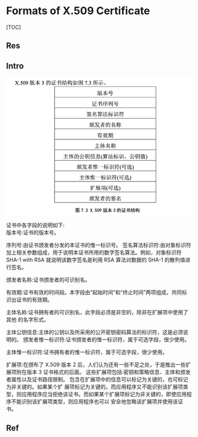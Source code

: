 # Formats of X.509 Certificate

[TOC]



## Res


## Intro
![|500](../../../../../../../../../../Assets/Pics/Screenshot%202023-06-05%20at%2010.34.45%20PM.png)


证书中各字段的说明如下:  
版本号:证书的版本号。

序列号:由证书颁发者分发的本证书的惟一标识号。 签名算法标识符:由对象标识符加上相关参数组成，用于说明本证书所用的数字签名算法。例如，对象标识符 SHA-1 with RSA 就说明该数字签名是利用 RSA 算法对数据的 SHA-1 的散列值进行签名。

颁发者名称:证书颁发者的可识别名。

有效期:证书有效的时间段。本字段由“起始时间”和“终止时间”两项组成，共同标 识出证书的有效期。

主体名称:证书拥有者的可识别名，此字段必须是非空的，除非在扩展项中使用了其他 的名字形式。

主体公钥信息:主体的公钥以及所采用的公开密钥密码算法的标识符，这是必须说明的。 颁发者惟一标识符:证书颁发者的惟一标识符，属于可选字段，很少使用。 

主体惟一标识符:证书拥有者的惟一标识符，属于可选字段，很少使用。 

扩展项:在颁布了 X.509 版本 2 后，人们认为还有一些不足之处，于是推出一些扩展项附在版本 3 证书格式的后面。
这些扩展项包括:密钥和策略信息、主体和颁发者属性以及证书路径限制。
包含在扩展项中的信息可以标记为关键的，也可标记为非关键的。如果某个扩 展项标记为关键的，而应用程序又不能识别该扩展项类型，则应用程序应当拒绝该证书。而如果某个扩展项标记为非关键的，即使应用程序不能识别该扩展项类型，则应用程序也可以 安全地忽略该扩展项并使用该证书。



## Ref

